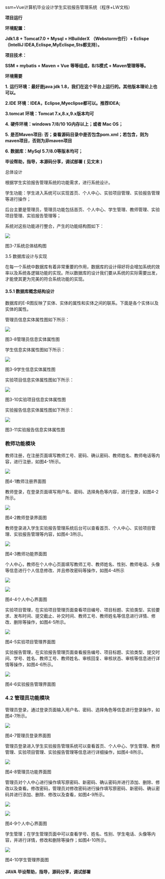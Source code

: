 ssm+Vue计算机毕业设计学生实验报告管理系统（程序+LW文档）

**项目运行**

**环境配置：**

**Jdk1.8 + Tomcat7.0 + Mysql + HBuilderX** **（Webstorm也行）+ Eclispe（IntelliJ
IDEA,Eclispe,MyEclispe,Sts都支持）。**

**项目技术：**

**SSM + mybatis + Maven + Vue** **等等组成，B/S模式 + Maven管理等等。**

**环境需要**

**1.** **运行环境：最好是java jdk 1.8，我们在这个平台上运行的。其他版本理论上也可以。**

**2.IDE** **环境：IDEA，Eclipse,Myeclipse都可以。推荐IDEA;**

**3.tomcat** **环境：Tomcat 7.x,8.x,9.x版本均可**

**4.** **硬件环境：windows 7/8/10 1G内存以上；或者 Mac OS；**

**5.** **是否Maven项目: 否；查看源码目录中是否包含pom.xml；若包含，则为maven项目，否则为非maven项目**

**6.** **数据库：MySql 5.7/8.0等版本均可；**

**毕设帮助，指导，本源码分享，调试部署** **(** **见文末** **)**

总体设计

根据学生实验报告管理系统的功能需求，进行系统设计。

学生功能：学生进入系统可以实现首页、个人中心、实验项目管理、实验报告管理等进行操作；

后台主要是管理员，管理员功能包括首页、个人中心、学生管理、教师管理、实验项目管理、实验报告管理等；

系统对这些功能进行整合，产生的功能结构图如下：

![](./res/529965184184474d8f37bd365155d7cb.png)

图3-7系统总体结构图

3.5 数据库设计与实现

在每一个系统中数据库有着非常重要的作用，数据库的设计得好将会增加系统的效率以及系统各逻辑功能的实现。所以数据库的设计我们要从系统的实际需要出发，才能使其更为完美的符合系统功能的实现。

#### **3.5.1** **数据库概念结构设计**

数据库的E-R图反映了实体、实体的属性和实体之间的联系。下面是各个实体以及实体的属性。

管理员信息实体属性图如下所示：

![](./res/0b60f116c15b4111ae444254d36bb88c.png)

图3-8管理员信息实体属性图

学生信息实体属性图如下所示：

![](./res/ab1042ffef984bc090afb7d50cd99dda.png)

图3-9学生信息实体属性图

实验项目信息实体属性图如下所示：

![](./res/0c2491081a74400c925c55629a2f1b92.png)

图3-10实验项目信息实体属性图

实验报告信息实体属性图如下所示：

![](./res/3da85e04397444baaeedbe6ef11c3791.png)

图3-11实验报告信息实体属性图

### 教师功能模块

教师注册，在注册页面填写教师工号、密码、确认密码、教师姓名、教师电话等内容，进行注册，如图4-1所示。

![](./res/08e69cde65da41989629f7e4f5c2e9b9.png)

图4-1教师注册界面图

教师登录，在登录页面填写用户名、密码、选择角色等内容，进行登录，如图4-2所示。

![](./res/2750df2209ee45fabcacd49457fdf9e0.png)

图4-2教师登录界面图

教师登录进入学生实验报告管理系统后台可以查看首页、个人中心、实验项目管理、实验报告管理等内容，如图4-3所示。

![](./res/39e081ea8aab4afd81bc0d79aeadfe0f.png)

图4-3教师功能界面图

个人中心，教师在个人中心页面填写教师工号、教师姓名、性别、教师电话、头像等信息进行个人信息修改、并且修改密码等操作，如图4-4所示

![](./res/d3d15fc55090432cab3d4eb62254b508.png)

![](./res/9db5ec058dd64f608e150bc47e3aeec9.png)

图4-4个人中心界面图

实验项目管理，在实验项目管理页面查看项目编号、项目标题、实验类型、实验要求、发布时间、提交截止、补交时间、教师工号、教师姓名等信息进行详情、修改、删除等操作，如图4-5所示。

![](./res/0e693309cdcd400cb17468e70bc776e8.png)

图4-5实验项目管理界面图

实验报告管理，在实验报告管理页面查看报告编号、项目标题、实验类型、提交时间、学号、姓名、教师工号、教师姓名、审核回复、审核状态、审核等信息进行详情等操作，如图4-6所示。

![](./res/b6a1ea48f0324ac8b8f19d3cf32eb23b.png)

图4-6实验报告管理界面图

### 4.2 管理员功能模块

管理员登录，通过登录页面输入用户名、密码、选择角色等信息进行登录操作，如图4-7所示。

![](./res/3f0343e73c6b416abae118358a796620.png)

图4-7管理员登录界面图

管理员登录进入学生实验报告管理系统可以查看首页、个人中心、学生管理、教师管理、实验项目管理、实验报告管理等信息进行详细操作，如图4-8所示。

![](./res/a3b60aeb640e4f27bbabe9d2eeaf5bca.png)

图4-8管理员功能界面图

管理员对个人中心进行操作填写原密码、新密码、确认密码并进行添加、删除、修改以及查看。修改密码，管理员对修改密码进行操作填写原密码、新密码、确认密码并进行添加、删除、修改以及查看，如图4-9所示。

![](./res/a7dc605faad7470588357e3df3e11bf7.png)

![](./res/defd3a82c964480aa126a3ade378757a.png)

图4-9个人中心界面图

学生管理；在学生管理页面中可以查看学号、姓名、性别、学生电话、头像等内容，并进行详情，修改和删除等操作；如图4-10所示。

![](./res/b4fcdf16a74c44f4996388ea99148f5d.png)

图4-10学生管理界面图

#### **JAVA** **毕设帮助，指导，源码分享，调试部署**


